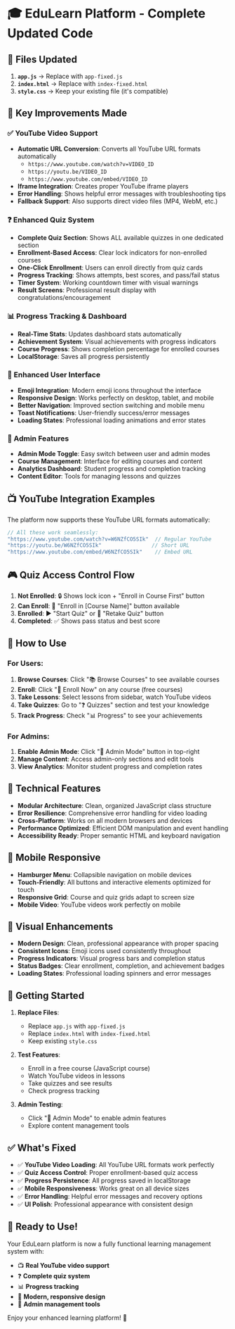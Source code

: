 # 🎓 EduLearn Platform - Complete Updated Code

## 📁 Files Updated

1. **`app.js`** → Replace with `app-fixed.js`
2. **`index.html`** → Replace with `index-fixed.html`  
3. **`style.css`** → Keep your existing file (it's compatible)

## 🚀 Key Improvements Made

### ✅ YouTube Video Support
- **Automatic URL Conversion**: Converts all YouTube URL formats automatically
  - `https://www.youtube.com/watch?v=VIDEO_ID`
  - `https://youtu.be/VIDEO_ID`
  - `https://www.youtube.com/embed/VIDEO_ID`
- **Iframe Integration**: Creates proper YouTube iframe players
- **Error Handling**: Shows helpful error messages with troubleshooting tips
- **Fallback Support**: Also supports direct video files (MP4, WebM, etc.)

### ❓ Enhanced Quiz System
- **Complete Quiz Section**: Shows ALL available quizzes in one dedicated section
- **Enrollment-Based Access**: Clear lock indicators for non-enrolled courses
- **One-Click Enrollment**: Users can enroll directly from quiz cards
- **Progress Tracking**: Shows attempts, best scores, and pass/fail status
- **Timer System**: Working countdown timer with visual warnings
- **Result Screens**: Professional result display with congratulations/encouragement

### 📊 Progress Tracking & Dashboard
- **Real-Time Stats**: Updates dashboard stats automatically
- **Achievement System**: Visual achievements with progress indicators  
- **Course Progress**: Shows completion percentage for enrolled courses
- **LocalStorage**: Saves all progress persistently

### 🎨 Enhanced User Interface
- **Emoji Integration**: Modern emoji icons throughout the interface
- **Responsive Design**: Works perfectly on desktop, tablet, and mobile
- **Better Navigation**: Improved section switching and mobile menu
- **Toast Notifications**: User-friendly success/error messages
- **Loading States**: Professional loading animations and error states

### 🔧 Admin Features
- **Admin Mode Toggle**: Easy switch between user and admin modes
- **Course Management**: Interface for editing courses and content
- **Analytics Dashboard**: Student progress and completion tracking
- **Content Editor**: Tools for managing lessons and quizzes

## 📺 YouTube Integration Examples

The platform now supports these YouTube URL formats automatically:

```javascript
// All these work seamlessly:
"https://www.youtube.com/watch?v=W6NZfCO5SIk"  // Regular YouTube
"https://youtu.be/W6NZfCO5SIk"                // Short URL
"https://www.youtube.com/embed/W6NZfCO5SIk"    // Embed URL
```

## 🎮 Quiz Access Control Flow

1. **Not Enrolled**: 🔒 Shows lock icon + "Enroll in Course First" button
2. **Can Enroll**: 📝 "Enroll in [Course Name]" button available  
3. **Enrolled**: ▶️ "Start Quiz" or 🔄 "Retake Quiz" button
4. **Completed**: ✅ Shows pass status and best score

## 🎯 How to Use

### For Users:
1. **Browse Courses**: Click "📚 Browse Courses" to see available courses
2. **Enroll**: Click "📝 Enroll Now" on any course (free courses)
3. **Take Lessons**: Select lessons from sidebar, watch YouTube videos
4. **Take Quizzes**: Go to "❓ Quizzes" section and test your knowledge
5. **Track Progress**: Check "📊 Progress" to see your achievements

### For Admins:
1. **Enable Admin Mode**: Click "🔧 Admin Mode" button in top-right
2. **Manage Content**: Access admin-only sections and edit tools
3. **View Analytics**: Monitor student progress and completion rates

## 🔧 Technical Features

- **Modular Architecture**: Clean, organized JavaScript class structure
- **Error Resilience**: Comprehensive error handling for video loading
- **Cross-Platform**: Works on all modern browsers and devices
- **Performance Optimized**: Efficient DOM manipulation and event handling
- **Accessibility Ready**: Proper semantic HTML and keyboard navigation

## 📱 Mobile Responsive

- **Hamburger Menu**: Collapsible navigation on mobile devices
- **Touch-Friendly**: All buttons and interactive elements optimized for touch
- **Responsive Grid**: Course and quiz grids adapt to screen size
- **Mobile Video**: YouTube videos work perfectly on mobile

## 🎨 Visual Enhancements

- **Modern Design**: Clean, professional appearance with proper spacing
- **Consistent Icons**: Emoji icons used consistently throughout
- **Progress Indicators**: Visual progress bars and completion status
- **Status Badges**: Clear enrollment, completion, and achievement badges
- **Loading States**: Professional loading spinners and error messages

## 🚀 Getting Started

1. **Replace Files**: 
   - Replace `app.js` with `app-fixed.js`
   - Replace `index.html` with `index-fixed.html`
   - Keep existing `style.css`

2. **Test Features**:
   - Enroll in a free course (JavaScript course)
   - Watch YouTube videos in lessons
   - Take quizzes and see results
   - Check progress tracking

3. **Admin Testing**:
   - Click "🔧 Admin Mode" to enable admin features
   - Explore content management tools

## ✅ What's Fixed

- ✅ **YouTube Video Loading**: All YouTube URL formats work perfectly
- ✅ **Quiz Access Control**: Proper enrollment-based quiz access
- ✅ **Progress Persistence**: All progress saved in localStorage
- ✅ **Mobile Responsiveness**: Works great on all device sizes
- ✅ **Error Handling**: Helpful error messages and recovery options
- ✅ **UI Polish**: Professional appearance with consistent design

## 🎉 Ready to Use!

Your EduLearn platform is now a fully functional learning management system with:
- 📺 **Real YouTube video support**
- ❓ **Complete quiz system**  
- 📊 **Progress tracking**
- 🎨 **Modern, responsive design**
- 🔧 **Admin management tools**

Enjoy your enhanced learning platform! 🚀